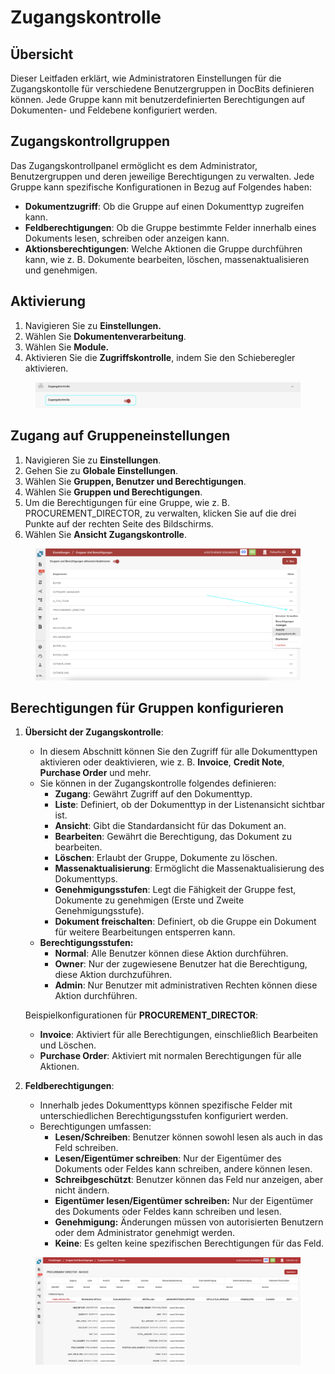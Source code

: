 # Zugangskontrolle

## Übersicht

Dieser Leitfaden erklärt, wie Administratoren Einstellungen für die Zugangskontolle für verschiedene Benutzergruppen in DocBits definieren können. Jede Gruppe kann mit benutzerdefinierten Berechtigungen auf Dokumenten- und Feldebene konfiguriert werden.

## Zugangskontrollgruppen

Das Zugangskontrollpanel ermöglicht es dem Administrator, Benutzergruppen und deren jeweilige Berechtigungen zu verwalten. Jede Gruppe kann spezifische Konfigurationen in Bezug auf Folgendes haben:

* **Dokumentzugriff**: Ob die Gruppe auf einen Dokumenttyp zugreifen kann.
* **Feldberechtigungen**: Ob die Gruppe bestimmte Felder innerhalb eines Dokuments lesen, schreiben oder anzeigen kann.
* **Aktionsberechtigungen**: Welche Aktionen die Gruppe durchführen kann, wie z. B. Dokumente bearbeiten, löschen, massenaktualisieren und genehmigen.

## Aktivierung

1. Navigieren Sie zu **Einstellungen.**
2. Wählen Sie **Dokumentenverarbeitung**.
3. Wählen Sie **Module.**
4. Aktivieren Sie die **Zugriffskontrolle**, indem Sie den Schieberegler aktivieren.

<figure><img src="../../../../../.gitbook/assets/Access-Control3_de.png" alt=""><figcaption></figcaption></figure>

## **Zugang auf Gruppeneinstellungen**

1. Navigieren Sie zu **Einstellungen**.
2. Gehen Sie zu **Globale Einstellungen**.
3. Wählen Sie **Gruppen, Benutzer und Berechtigungen**.
4. Wählen Sie **Gruppen und Berechtigungen**.
5. Um die Berechtigungen für eine Gruppe, wie z. B. PROCUREMENT\_DIRECTOR, zu verwalten, klicken Sie auf die drei Punkte auf der rechten Seite des Bildschirms.
6. Wählen Sie **Ansicht Zugangskontrolle**.

<figure><img src="../../../../../.gitbook/assets/Access-Control1_de.png" alt=""><figcaption></figcaption></figure>

## Berechtigungen für Gruppen konfigurieren

1.  **Übersicht der Zugangskontrolle**:

    * In diesem Abschnitt können Sie den Zugriff für alle Dokumenttypen aktivieren oder deaktivieren, wie z. B. **Invoice**, **Credit Note**, **Purchase Order** und mehr.
    * Sie können in der Zugangskontrolle folgendes definieren:
      * **Zugang**: Gewährt Zugriff auf den Dokumenttyp.
      * **Liste**: Definiert, ob der Dokumenttyp in der Listenansicht sichtbar ist.
      * **Ansicht**: Gibt die Standardansicht für das Dokument an.
      * **Bearbeiten**: Gewährt die Berechtigung, das Dokument zu bearbeiten.
      * **Löschen**: Erlaubt der Gruppe, Dokumente zu löschen.
      * **Massenaktualisierung**: Ermöglicht die Massenaktualisierung des Dokumenttyps.
      * **Genehmigungsstufen**: Legt die Fähigkeit der Gruppe fest, Dokumente zu genehmigen (Erste und Zweite Genehmigungsstufe).
      * **Dokument freischalten**: Definiert, ob die Gruppe ein Dokument für weitere Bearbeitungen entsperren kann.
    * **Berechtigungsstufen:**
      * **Normal**: Alle Benutzer können diese Aktion durchführen.
      * **Owner**: Nur der zugewiesene Benutzer hat die Berechtigung, diese Aktion durchzuführen.
      * **Admin**: Nur Benutzer mit administrativen Rechten können diese Aktion durchführen.

    Beispielkonfigurationen für **PROCUREMENT\_DIRECTOR**:

    * **Invoice**: Aktiviert für alle Berechtigungen, einschließlich Bearbeiten und Löschen.
    * **Purchase Order**: Aktiviert mit normalen Berechtigungen für alle Aktionen.
2. **Feldberechtigungen**:
   * Innerhalb jedes Dokumenttyps können spezifische Felder mit unterschiedlichen Berechtigungsstufen konfiguriert werden.
   * Berechtigungen umfassen:
     * **Lesen/Schreiben**: Benutzer können sowohl lesen als auch in das Feld schreiben.
     * **Lesen/Eigentümer schreiben**: Nur der Eigentümer des Dokuments oder Feldes kann schreiben, andere können lesen.
     * **Schreibgeschützt**: Benutzer können das Feld nur anzeigen, aber nicht ändern.
     * **Eigentümer lesen/Eigentümer schreiben:** Nur der Eigentümer des Dokuments oder Feldes kann schreiben und lesen.
     * **Genehmigung:** Änderungen müssen von autorisierten Benutzern oder dem Administrator genehmigt werden.
     * **Keine**: Es gelten keine spezifischen Berechtigungen für das Feld.

<figure><img src="../../../../../.gitbook/assets/Access-Control2_de.png" alt=""><figcaption></figcaption></figure>
